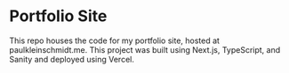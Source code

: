 # Portfolio Site

This repo houses the code for my portfolio site, hosted at paulkleinschmidt.me. This project was built using Next.js, TypeScript, and Sanity and deployed using Vercel.
